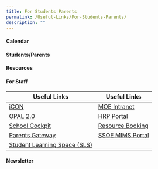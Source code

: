 ```yaml
---
title: For Students Parents
permalink: /Useful-Links/For-Students-Parents/
description: ""
---
```



#### Calendar

#### Students/Parents

#### Resources

#### For Staff



| Useful Links | Useful Links | 
| -------- | -------- | 
| [iCON](https://workspace.google.com/dashboard)    | [MOE Intranet](https://intranet.moe.gov.sg/)   | 
|[ OPAL 2.0](https://www.opal2.moe.edu.sg/app/learner)    | [HRP Portal](https://www.hrp.gov.sg/)    | 
|[School Cockpit](https://schoolcockpit.moe.gov.sg/)    | [Resource Booking](https://rbs.avero-tech.com/)    | 
| [Parents Gateway](https://pg.moe.edu.sg/)    | [SSOE MIMS Portal](https://portal.mims.moe.gov.sg/idmdash)     | 
| [Student Learning Space (SLS)](https://vle.learning.moe.edu.sg/login)  |      | 



#### Newsletter